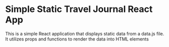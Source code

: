 # Simple Static Travel Journal React App

This is a simple React application that displays static data from a data.js file. It utilizes props and functions to render the data into HTML elements